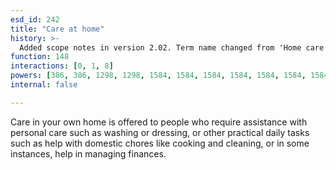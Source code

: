 ```yaml
---
esd_id: 242
title: "Care at home"
history: >-
  Added scope notes in version 2.02. Term name changed from 'Home care' to 'Care - at home' in version 3.00. Name changed to 'care at home' in version 4.00.
function: 148
interactions: [0, 1, 8]
powers: [386, 386, 1298, 1298, 1584, 1584, 1584, 1584, 1584, 1584, 1584, 2440, 2440, 2440, 2440, 2440, 2440, 2440, 2440, 2441, 2441, 2441, 2441, 2441, 2443, 2443, 2443, 2443, 2443, 2443, 2443, 2444, 2444, 2444, 2444, 2444, 2444, 2444, 2444, 2444, 2445, 2445, 2445, 2445, 2445, 2445, 2445, 2445, 2445, 2445, 2477, 2477, 2477, 2477, 2477, 2477, 2479, 2479, 2479, 2479, 2479, 2479, 2484, 2484, 2484, 2484, 2484, 2484, 2484, 2484, 2484, 2710, 2710, 2711, 2711, 2770, 2770, 2770, 3115, 3115, 3115, 3115, 3115, 3115]
internal: false

---
```


Care in your own home is offered to people who require assistance with personal care such as washing or dressing, or other practical daily tasks such as help with domestic chores like cooking and cleaning, or in some instances, help in managing finances.

